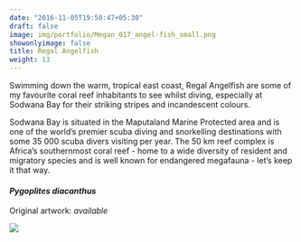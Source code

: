 ```yaml
---
date: "2016-11-05T19:50:47+05:30"
draft: false
image: img/portfolio/Megan_017_angel-fish_small.png
showonlyimage: false
title: Regal Angelfish
weight: 13
---
```


Swimming down the warm, tropical east coast, Regal Angelfish are some of my favourite coral reef inhabitants to see whilst diving, especially at Sodwana Bay for their striking stripes and incandescent colours.

<!--more-->

Sodwana Bay is situated in the Maputaland Marine Protected area and is one of the world’s premier scuba diving and snorkelling destinations with some 35 000 scuba divers visiting per year. The 50 km reef complex is Africa’s southernmost coral reef - home to a wide diversity of resident and migratory species and is well known for endangered megafauna - let’s keep it that way.

#### *Pygoplites diacanthus*
Original artwork: *available*

![][1]

[1]: /img/portfolio/Megan_017_angel-fish.png
